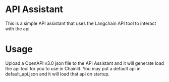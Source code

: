 # API Assistant

This is a simple API assistant that uses the Langchain API tool to interact with the api. 

# Usage

Upload a OpenAPI v3.0 json file to the API Assistant and it will generate load the api tool for you to use in Chainlit. 
You may put a default api in default_api.json and it will load that api on startup.